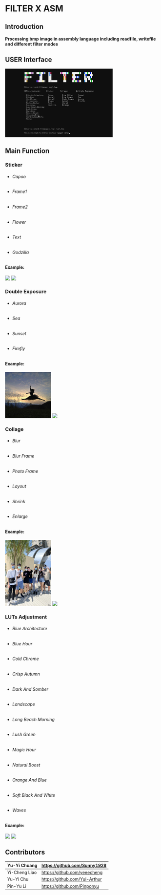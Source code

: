 # FILTER X ASM


## Introduction

#### Processing bmp image in assembly language including readfile, writefile and different filter modes

## USER Interface 

<img src=https://github.com/Sunny1928/FILTERXASM/blob/main/Project4/demo/interface.png  width=70% />

## Main Function 

### Sticker

* ###### Capoo  
* ###### Frame1
* ###### Frame2 
* ###### Flower
* ###### Text   
* ###### Godzilla

#### Example:
<img src=https://github.com/Sunny1928/FILTERXASM/blob/main/Project4/demo/2.bmp  width=30% />  <img src=https://github.com/Sunny1928/FILTERXASM/blob/main/Project4/demo/2_a.bmp  width=30% />


### Double Exposure 

* ###### Aurora
* ###### Sea
* ###### Sunset
* ###### Firefly

#### Example:
<img src=https://github.com/Sunny1928/FILTERXASM/blob/main/Project4/demo/4.bmp  width=30% />  <img src=https://github.com/Sunny1928/FILTERXASM/blob/main/Project4/demo/4_a.bmp  width=30% />

### Collage

* ###### Blur
* ###### Blur Frame
* ###### Photo Frame
* ###### Layout
* ###### Shrink
* ###### Enlarge

#### Example:
<img src=https://github.com/Sunny1928/FILTERXASM/blob/main/Project4/demo/3.bmp  width=30% />  <img src=https://github.com/Sunny1928/FILTERXASM/blob/main/Project4/demo/3_a.bmp  width=30% />

### LUTs Adjustment

* ###### Blue Architecture
* ###### Blue Hour
* ###### Cold Chrome
* ###### Crisp Autumn
* ###### Dark And Somber
* ###### Landscape
* ###### Long Beach Morning
* ###### Lush Green
* ###### Magic Hour
* ###### Natural Boost
* ###### Orange And Blue
* ###### Soft Black And White
* ###### Waves

#### Example:
<img src=https://github.com/Sunny1928/FILTERXASM/blob/main/Project4/demo/1.bmp  width=30% />  <img src=https://github.com/Sunny1928/FILTERXASM/blob/main/Project4/demo/1_a.bmp  width=30% />

## Contributors

|Yu-Yi Chuang | https://github.com/Sunny1928|
| :-----|:-----|
|Yi-Cheng Liao |https://github.com/yeeecheng| 
|Yu-Yi Chu | https://github.com/Yui-Arthur|
|Pin-Yu Li |https://github.com/Pinponyu|
